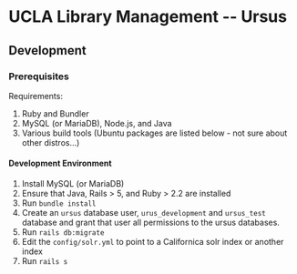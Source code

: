 UCLA Library Management -- Ursus
=================================

Development
-----------

### Prerequisites

Requirements:
1. Ruby and Bundler
1. MySQL (or MariaDB), Node.js, and Java
1. Various build tools (Ubuntu packages are listed below - not sure about other
   distros...)

#### Development Environment

1. Install MySQL (or MariaDB)
1. Ensure that Java, Rails > 5, and Ruby > 2.2 are installed 
1. Run `bundle install` 
1. Create an `ursus` database user, `urus_development` and `ursus_test` database and grant that user 
   all permissions to the ursus databases. 
1. Run `rails db:migrate`
1. Edit the `config/solr.yml` to point to a Californica solr index or another index 
1. Run `rails s`
